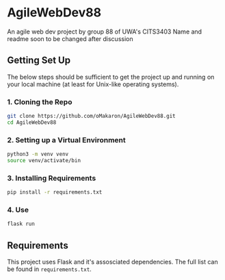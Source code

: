 # AgileWebDev88
An agile web dev project by group 88 of UWA's CITS3403
Name and readme soon to be changed after discussion

## Getting Set Up
The below steps should be sufficient to get the project up and running on your 
local machine (at least for Unix-like operating systems).

### 1. Cloning the Repo
```bash
git clone https://github.com/oMakaron/AgileWebDev88.git
cd AgileWebDev88
```

### 2. Setting up a Virtual Environment
```bash
python3 -m venv venv
source venv/activate/bin
```

### 3. Installing Requirements
```bash
pip install -r requirements.txt
```

### 4. Use
```bash
flask run
```

## Requirements
This project uses Flask and it's assosciated dependencies. The full list can be
found in ``requirements.txt``.

